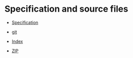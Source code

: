 # Specification and source files

* [Specification](http://cdn.cs50.net/2011/fall/psets/4/pset4.pdf)

* [git](http://cdn.cs50.net/2011/fall/psets/4/pset4.git/)
* [Index](http://cdn.cs50.net/2011/fall/psets/4/pset4/)
* [ZIP](http://cdn.cs50.net/2011/fall/psets/4/pset4.zip)

